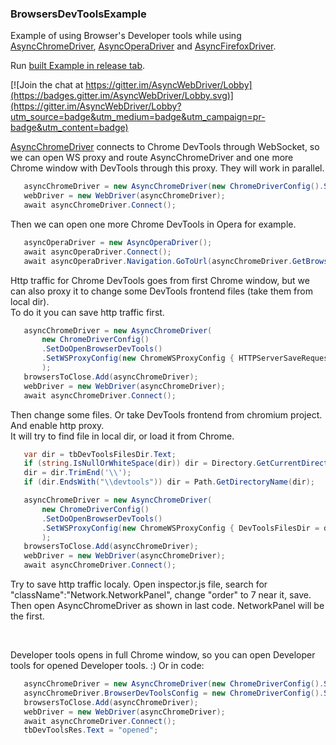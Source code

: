 ### BrowsersDevToolsExample

Example of using Browser's Developer tools while using [AsyncChromeDriver](https://github.com/ToCSharp/AsyncChromeDriver), [AsyncOperaDriver](https://github.com/ToCSharp/AsyncOperaDriver) and [AsyncFirefoxDriver](https://github.com/ToCSharp/AsyncWebDriver/tree/master/AsyncFirefoxDriver).  

Run [built Example in release tab](https://github.com/ToCSharp/BrowsersDevToolsExample/releases).   

[![Join the chat at https://gitter.im/AsyncWebDriver/Lobby](https://badges.gitter.im/AsyncWebDriver/Lobby.svg)](https://gitter.im/AsyncWebDriver/Lobby?utm_source=badge&utm_medium=badge&utm_campaign=pr-badge&utm_content=badge)

[AsyncChromeDriver](https://github.com/ToCSharp/AsyncChromeDriver) connects to Chrome DevTools through WebSocket, so we can open WS proxy and route AsyncChromeDriver and one more Chrome window with DevTools through this proxy. They will work in parallel.  

```csharp
   asyncChromeDriver = new AsyncChromeDriver(new ChromeDriverConfig().SetDoOpenBrowserDevTools());
   webDriver = new WebDriver(asyncChromeDriver);
   await asyncChromeDriver.Connect();
```

Then we can open one more Chrome DevTools in Opera for example.

```csharp
   asyncOperaDriver = new AsyncOperaDriver();
   await asyncOperaDriver.Connect();
   await asyncOperaDriver.Navigation.GoToUrl(asyncChromeDriver.GetBrowserDevToolsUrl());
```  
  
Http traffic for Chrome DevTools goes from first Chrome window, but we can also proxy it to change some DevTools frontend files (take them from local dir).  
To do it you can save http traffic first. 
```csharp
   asyncChromeDriver = new AsyncChromeDriver(
       new ChromeDriverConfig()
       .SetDoOpenBrowserDevTools()
       .SetWSProxyConfig(new ChromeWSProxyConfig { HTTPServerSaveRequestedFiles = true })
       );
   browsersToClose.Add(asyncChromeDriver);
   webDriver = new WebDriver(asyncChromeDriver);
   await asyncChromeDriver.Connect();
```  

Then change some files. Or take DevTools frontend from chromium project. And enable http proxy.  
It will try to find file in local dir, or load it from Chrome.  
```csharp
   var dir = tbDevToolsFilesDir.Text;
   if (string.IsNullOrWhiteSpace(dir)) dir = Directory.GetCurrentDirectory();
   dir = dir.TrimEnd('\\');
   if (dir.EndsWith("\\devtools")) dir = Path.GetDirectoryName(dir);

   asyncChromeDriver = new AsyncChromeDriver(
       new ChromeDriverConfig()
       .SetDoOpenBrowserDevTools()
       .SetWSProxyConfig(new ChromeWSProxyConfig { DevToolsFilesDir = dir, HTTPServerTryFindRequestedFileLocaly = true })
       );
   browsersToClose.Add(asyncChromeDriver);
   webDriver = new WebDriver(asyncChromeDriver);
   await asyncChromeDriver.Connect();
```  

Try to save http traffic localy. Open inspector.js file, search for "className":"Network.NetworkPanel", change "order" to 7 near it, save.  
Then open AsyncChromeDriver as shown in last code. NetworkPanel will be the first.

<br/>

Developer tools opens in full Chrome window, so you can open Developer tools for opened Developer tools. :)
Or in code: 
```csharp
   asyncChromeDriver = new AsyncChromeDriver(new ChromeDriverConfig().SetDoOpenBrowserDevTools());
   asyncChromeDriver.BrowserDevToolsConfig = new ChromeDriverConfig().SetDoOpenBrowserDevTools();
   browsersToClose.Add(asyncChromeDriver);
   webDriver = new WebDriver(asyncChromeDriver);
   await asyncChromeDriver.Connect();
   tbDevToolsRes.Text = "opened";
```  
